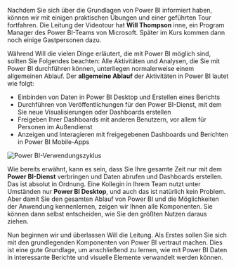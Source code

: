 Nachdem Sie sich über die Grundlagen von Power BI informiert haben, können wir mit einigen praktischen Übungen und einer geführten Tour fortfahren. Die Leitung der Videotour hat **Will Thompson** inne, ein Program Manager des Power BI-Teams von Microsoft. Später im Kurs kommen dann noch einige Gastpersonen dazu.

Während Will die vielen Dinge erläutert, die mit Power BI möglich sind, sollten Sie Folgendes beachten: Alle Aktivitäten und Analysen, die Sie mit Power BI durchführen können, unterliegen normalerweise einem allgemeinen Ablauf. Der **allgemeine Ablauf** der Aktivitäten in Power BI lautet wie folgt:

* Einbinden von Daten in Power BI Desktop und Erstellen eines Berichts
* Durchführen von Veröffentlichungen für den Power BI-Dienst, mit dem Sie neue Visualisierungen oder Dashboards erstellen
* Freigeben Ihrer Dashboards mit anderen Benutzern, vor allem für Personen im Außendienst
* Anzeigen und Interagieren mit freigegebenen Dashboards und Berichten in Power BI Mobile-Apps

![Power BI-Verwendungszyklus](../media/pbi-using_01.png)

Wie bereits erwähnt, kann es sein, dass Sie Ihre gesamte Zeit nur mit dem **Power BI-Dienst** verbringen und Daten abrufen und Dashboards erstellen. Das ist absolut in Ordnung. Eine Kollegin in Ihrem Team nutzt unter Umständen nur **Power BI Desktop**, und auch das ist natürlich kein Problem. Aber damit Sie den gesamten Ablauf von Power BI und die Möglichkeiten der Anwendung kennenlernen, zeigen wir Ihnen alle Komponenten. Sie können dann selbst entscheiden, wie Sie den größten Nutzen daraus ziehen.

Nun beginnen wir und überlassen Will die Leitung. Als Erstes sollen Sie sich mit den grundlegenden Komponenten von Power BI vertraut machen. Dies ist eine gute Grundlage, um anschließend zu lernen, wie mit Power BI Daten in interessante Berichte und visuelle Elemente verwandelt werden können.

